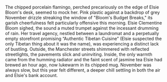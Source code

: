 The chipped porcelain flamingo, perched precariously on the edge of Elsie Bloom's desk, seemed to mock her.  Pink plastic against a backdrop of grey November drizzle streaking the window of "Bloom's Budget Breaks," its garish cheerfulness felt particularly offensive this morning. Elsie Clementine Bloom sighed, the sound a muted trumpet against the incessant drumming of rain. Her travel agency, nestled between a laundromat and a perpetually empty storefront promising “Authentic Tibetan Cuisine” (Elsie suspected the only Tibetan thing about it was the name), was experiencing a distinct lack of bustling. Outside, the Manchester streets shimmered with reflected streetlights, the pavements slick and uninviting.  Inside, the only warmth came from the humming radiator and the faint scent of jasmine tea Elsie had brewed an hour ago, now lukewarm in its chipped mug. November was always slow, but this year felt different, a deeper chill settling in both the air and Elsie's bank account.
